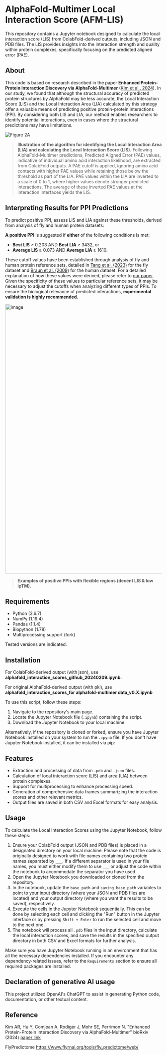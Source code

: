 # AlphaFold-Multimer Local Interaction Score (AFM-LIS)
This repository contains a Jupyter notebook designed to calculate the local interaction score (LIS) from ColabFold-derived outputs, including JSON and PDB files. The LIS provides insights into the interaction strength and quality within protein complexes, specifically focusing on the predicted aligned error (PAE).

## About
This code is based on research described in the paper **Enhanced Protein-Protein Interaction Discovery via AlphaFold-Multimer** ([Kim et al., 2024](https://www.biorxiv.org/content/10.1101/2024.02.19.580970v1)). In our study, we found that although the structural accuracy of predicted protein structures by AlphaFold may be less accurate, the Local Interaction Score (LIS) and the Local Interaction Area (LIA) calculated by this strategy offer a valuable means of predicting positive protein-protein interactions (PPI). By considering both LIS and LIA, our method enables researchers to identify potential interactions, even in cases where the structural predictions may have limitations.

![Figure 2A](https://github.com/flyark/AFM-LIS/raw/main/Figure%202A.png)

> **Illustration of the algorithm for identifying the Local Interaction Area (LIA) and calculating the Local Interaction Score (LIS).** Following AlphaFold-Multimer predictions, Predicted Aligned Error (PAE) values, indicative of individual amino acid interaction likelihood, are extracted from ColabFold outputs. A PAE cutoff is applied, ignoring amino acid contacts with higher PAE values while retaining those below the threshold as part of the LIA. PAE values within the LIA are inverted to a scale of 0 to 1, where higher values denote stronger predicted interactions. The average of these inverted PAE values at the interaction interfaces yields the LIS.

## Interpreting Results for PPI Predictions

To predict positive PPI, assess LIS and LIA against these thresholds, derived from analysis of fly and human protein datasets:

**A positive PPI** is suggested if **either** of the following conditions is met:
- **Best LIS** ≥ 0.203 AND **Best LIA** ≥ 3432, or
- **Average LIS** ≥ 0.073 AND **Average LIA** ≥ 1610.

These cutoff values have been established through analysis of fly and human protein reference sets, detailed in [Tang et al. (2023)](https://www.nature.com/articles/s41467-023-37876-0) for the fly dataset and [Braun et al. (2009)](https://www.nature.com/articles/nmeth.1281) for the human dataset. For a detailed explanation of how these values were derived, please refer to [our paper](https://www.biorxiv.org/content/10.1101/2024.02.19.580970v1). Given the specificity of these values to particular reference sets, it may be necessary to adjust the cutoffs when analyzing different types of PPIs. To ensure the biological relevance of predicted interactions, **experimental validation is highly recommended.**









<img width="864" alt="image" src="https://github.com/flyark/AFM-LIS/assets/26104411/f4a2a5f5-4a8b-46f8-b1c9-e0feb5ba5557">

> **Examples of positive PPIs with flexible regions (decent LIS & low ipTM).**


## Requirements
- Python (3.6.7)
- NumPy (1.19.4)
- Pandas (1.1.4)
- Biopython (1.78)
- Multiprocessing support (fork)

Tested versions are indicated.

## Installation

For ColabFold-derived output (with json), use **alphafold_interaction_scores_github_20240209.ipynb**.

For original AlphaFold-derived output (with pkl), use **alphafold_interaction_scores_for alphafold-multimer data_v0.X.ipynb**

To use this script, follow these steps:

1. Navigate to the repository's main page.
2. Locate the Jupyter Notebook file (`.ipynb`) containing the script.
3. Download the Jupyter Notebook to your local machine.

Alternatively, if the repository is cloned or forked, ensure you have Jupyter Notebook installed on your system to run the `.ipynb` file. If you don't have Jupyter Notebook installed, it can be installed via pip:

## Features
- Extraction and processing of data from `.pdb` and `.json` files.
- Calculation of local interaction score (LIS) and area (LIA) between protein complexes.
- Support for multiprocessing to enhance processing speed.
- Generation of comprehensive data frames summarizing the interaction scores and other relevant metrics.
- Output files are saved in both CSV and Excel formats for easy analysis.

## Usage

To calculate the Local Interaction Scores using the Jupyter Notebook, follow these steps:

1. Ensure your ColabFold output (JSON and PDB files) is placed in a designated directory on your local machine. Please note that the code is originally designed to work with file names containing two protein names separated by `___`. If a different separator is used in your file names, you must either modify them to use `___` or adjust the code within the notebook to accommodate the separator you have used.
2. Open the Jupyter Notebook you downloaded or cloned from the repository.
3. In the notebook, update the `base_path` and `saving_base_path` variables to point to your input directory (where your JSON and PDB files are located) and your output directory (where you want the results to be saved), respectively.
4. Execute the cells in the Jupyter Notebook sequentially. This can be done by selecting each cell and clicking the "Run" button in the Jupyter interface or by pressing `Shift + Enter` to run the selected cell and move to the next one.
5. The notebook will process all `.pdb` files in the input directory, calculate the local interaction scores, and save the results in the specified output directory in both CSV and Excel formats for further analysis.

Make sure you have Jupyter Notebook running in an environment that has all the necessary dependencies installed. If you encounter any dependency-related issues, refer to the `Requirements` section to ensure all required packages are installed.

## Declaration of generative AI usage
This project utilized OpenAI's ChatGPT to assist in generating Python code, documentation, or other textual content.

## Reference

Kim AR, Hu Y, Comjean A, Rodiger J, Mohr SE, Perrimon N. "Enhanced Protein-Protein Interaction Discovery via AlphaFold-Multimer"
bioRxiv (2024) [paper link](https://www.biorxiv.org/content/10.1101/2024.02.19.580970v1)

FlyPredictome
https://www.flyrnai.org/tools/fly_predictome/web/
